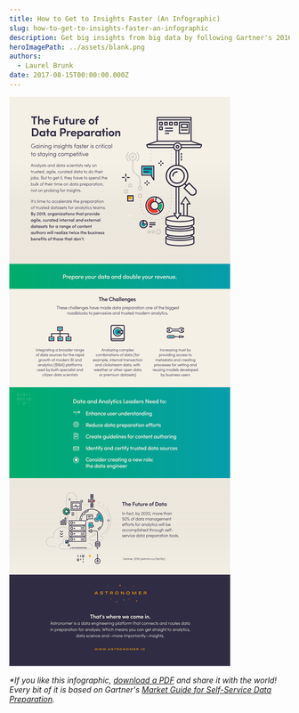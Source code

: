 ```yaml
---
title: How to Get to Insights Faster (An Infographic)
slug: how-to-get-to-insights-faster-an-infographic
description: Get big insights from big data by following Gartner's 2016 Market Guide to Self-Service Data Preparation trends. Here they are as an infographic.
heroImagePath: ../assets/blank.png
authors:
  - Laurel Brunk
date: 2017-08-15T00:00:00.000Z
---
```


![INFO_FutureOfData_final-2.png](../assets/INFO_FutureOfData_final-2.png)

_\*If you like this infographic, [download a PDF](http://resources.astronomer.io/infographics-and-visuals/how-to-get-to-insights-faster-an-infographic) and share it with the world! Every bit of it is based on Gartner's [Market Guide for Self-Service Data Preparation](https://www.gartner.com/doc/3418832/market-guide-selfservice-data-preparation).&nbsp;_

